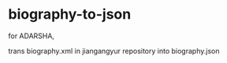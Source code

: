 # biography-to-json

for ADARSHA,

trans biography.xml in jiangangyur repository into biography.json
